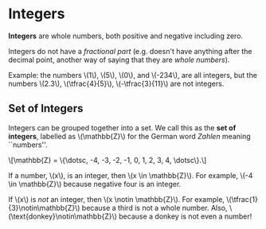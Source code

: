 # Integers

**Integers** are whole numbers, both positive and negative including zero.

Integers do not have a *fractional part* (e.g. doesn't have anything after the decimal point, another way of saying that they are *whole numbers*).

Example: the numbers \\(1\\), \\(5\\), \\(0\\), and \\(-234\\), are all integers, but the numbers \\(2.3\\), \\(\tfrac{4}{5}\\), \\(-\tfrac{3}{11}\\) are not integers.

## Set of Integers

Integers can be grouped together into a set. We call this as the **set of integers**, labelled as \\(\mathbb{Z}\\) for the German word *Zahlen* meaning ``numbers''.

\\[\mathbb{Z} = \\{\dotsc, -4, -3, -2, -1, 0, 1, 2, 3, 4, \dotsc\\}.\\]

If a number, \\(x\\), is an integer, then \\(x \in \mathbb{Z}\\). For example, \\(-4 \in \mathbb{Z}\\) because negative four is an integer.

If \\(x\\) is *not* an integer, then \\(x \notin \mathbb{Z}\\). For example, \\(\tfrac{1}{3}\notin\mathbb{Z}\\) because a third is not a whole number. Also, \\(\text{donkey}\notin\mathbb{Z}\\) because a donkey is not even a number!
